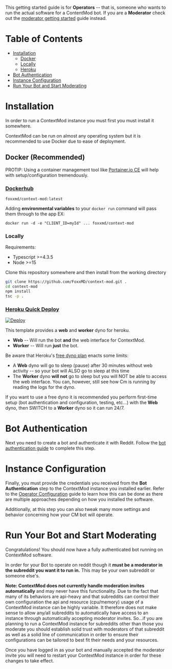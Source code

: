 This getting started guide is for **Operators** -- that is, someone who wants to run the actual software for a ContentMod bot. If you are a **Moderator** check out the [moderator getting started](/docs/gettingStartedMod.md) guide instead.

# Table of Contents

* [Installation](#installation)
  * [Docker](#docker-recommended)
  * [Locally](#locally)
  * [Heroku](#heroku-quick-deployhttpsherokucomabout)
* [Bot Authentication](#bot-authentication)
* [Instance Configuration](#instance-configuration)
* [Run Your Bot and Start Moderating](#run-your-bot-and-start-moderating)

# Installation

In order to run a ContextMod instance you must first you must install it somewhere.

ContextMod can be run on almost any operating system but it is recommended to use Docker due to ease of deployment.

## Docker (Recommended)

PROTIP: Using a container management tool like [Portainer.io CE](https://www.portainer.io/products/community-edition) will help with setup/configuration tremendously.

### [Dockerhub](https://hub.docker.com/r/foxxmd/context-mod)

```
foxxmd/context-mod:latest
```

Adding **environmental variables** to your `docker run` command will pass them through to the app EX:
```
docker run -d -e "CLIENT_ID=myId" ... foxxmd/context-mod
```

### Locally

Requirements:

* Typescript >=4.3.5
* Node >=15

Clone this repository somewhere and then install from the working directory

```bash
git clone https://github.com/FoxxMD/context-mod.git .
cd context-mod
npm install
tsc -p .
```

### [Heroku Quick Deploy](https://heroku.com/about)
[![Deploy](https://www.herokucdn.com/deploy/button.svg)](https://dashboard.heroku.com/new?template=https://github.com/FoxxMD/context-mod)

This template provides a **web** and **worker** dyno for heroku.

* **Web** -- Will run the bot **and** the web interface for ContextMod.
* **Worker** -- Will run **just** the bot.

Be aware that Heroku's [free dyno plan](https://devcenter.heroku.com/articles/free-dyno-hours#dyno-sleeping) enacts some limits:

* A **Web** dyno will go to sleep (pause) after 30 minutes without web activity -- so your bot will ALSO go to sleep at this time
* The **Worker** dyno **will not** go to sleep but you will NOT be able to access the web interface. You can, however, still see how Cm is running by reading the logs for the dyno.

If you want to use a free dyno it is recommended you perform first-time setup (bot authentication and configuration, testing, etc...) with the **Web** dyno, then SWITCH to a **Worker** dyno so it can run 24/7.

# Bot Authentication

Next you need to create a bot and authenticate it with Reddit. Follow the [bot authentication guide](/docs/botAuthentication.md) to complete this step.

# Instance Configuration

Finally, you must provide the credentials you received from the **Bot Authentication** step to the ContextMod instance you installed earlier. Refer to the [Operator Configuration](/docs/operatorConfiguration.md) guide to learn how this can be done as there are multiple approaches depending on how you installed the software.

Additionally, at this step you can also tweak many more settings and behavior concerning how your CM bot will operate.

# Run Your Bot and Start Moderating

Congratulations! You should now have a fully authenticated bot running on ContextMod software.

In order for your Bot to operate on reddit though it **must be a moderator in the subreddit you want it to run in.** This may be your own subreddit or someone else's.

**Note: ContextMod does not currently handle moderation invites automatically** and may never have this functionality. Due to the fact that many of its behaviors are api-heavy and that subreddits can control their own configuration the api and resource (cpu/memory) usage of a ContextMod instance can be highly variable. It therefore does not make sense to allow any/all subreddits to automatically have access to an instance through automatically accepting moderator invites. So...if you are planning to run a ContextMod instance for subreddits other than those you moderate you should establish solid trust with moderators of that subreddit as well as a solid line of communication in order to ensure their configurations can be tailored to best fit their needs and your resources.

Once you have logged in as your bot and manually accepted the moderator invite you will need to restart your ContextMod instance in order for these changes to take effect.
